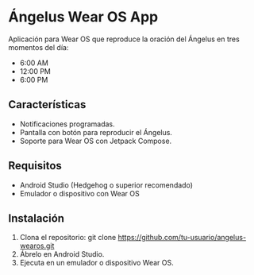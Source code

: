 # Ángelus Wear OS App

Aplicación para Wear OS que reproduce la oración del Ángelus en tres momentos del día:

- 6:00 AM
- 12:00 PM
- 6:00 PM

## Características

- Notificaciones programadas.
- Pantalla con botón para reproducir el Ángelus.
- Soporte para Wear OS con Jetpack Compose.

## Requisitos

- Android Studio (Hedgehog o superior recomendado)
- Emulador o dispositivo con Wear OS

## Instalación

1. Clona el repositorio:
   git clone https://github.com/tu-usuario/angelus-wearos.git
2. Ábrelo en Android Studio.
3. Ejecuta en un emulador o dispositivo Wear OS.
